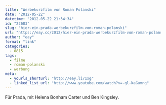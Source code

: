 ```yaml
---
title: "Werbekurzfilm von Roman Polanski"
date: "2012-05-22"
datetime: "2012-05-22 21:34:34"
id: "22683"
slug: "hier-ein-prada-werbekurzfilm-von-roman-polanski"
url: "https://eay.cc/2012/hier-ein-prada-werbekurzfilm-von-roman-polanski/"
author: "eay"
format: "link"
categories:
  - 0815
tags:
  - filme
  - roman-polanski
  - werbung
meta:
  - yourls_shorturl: "http://eay.li/1xg"
  - linked_list_url: "http://www.youtube.com/watch?v=-gl-kaGumng"
---
```


Für Prada, mit Helena Bonham Carter und Ben Kingsley.
